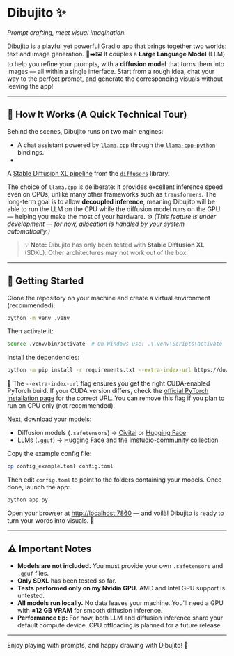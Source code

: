 # Dibujito ✨

*Prompt crafting, meet visual imagination.*

Dibujito is a playful yet powerful Gradio app that brings together two worlds: text and image generation. 💬➡️🖼️
It couples a **Large Language Model** (LLM) to help you refine your prompts, with a **diffusion model** that turns them
into images — all within a single interface. Start from a rough idea, chat your way to the perfect prompt, and generate
the corresponding visuals without leaving the app!

---

## 🧠 How It Works (A Quick Technical Tour)

Behind the scenes, Dibujito runs on two main engines:

* A chat assistant powered by [`llama.cpp`](https://github.com/ggml-org/llama.cpp) through the [
  `llama-cpp-python`](https://github.com/abetlen/llama-cpp-python) bindings.
*
A [Stable Diffusion XL pipeline](https://huggingface.co/docs/diffusers/v0.35.1/en/api/pipelines/stable_diffusion/stable_diffusion_xl#diffusers.StableDiffusionXLPipeline)
from the [`diffusers`](https://huggingface.co/docs/diffusers/index) library.

The choice of `llama.cpp` is deliberate: it provides excellent inference speed even on CPUs, unlike many other
frameworks such as `transformers`. The long-term goal is to allow **decoupled inference**, meaning Dibujito will be able
to run the LLM on the CPU while the diffusion model runs on the GPU — helping you make the most of your hardware. ⚙️
*(This feature is under development — for now, allocation is handled by your system automatically.)*

> 💡 **Note:** Dibujito has only been tested with **Stable Diffusion XL** (SDXL). Other architectures may not work out of
> the box.

---

## 🚀 Getting Started

Clone the repository on your machine and create a virtual environment (recommended):

```bash
python -m venv .venv
```

Then activate it:

```bash
source .venv/bin/activate  # On Windows use: .\.venv\Scripts\activate
```

Install the dependencies:

```bash
python -m pip install -r requirements.txt --extra-index-url https://download.pytorch.org/whl/cu126
```

🧩 The `--extra-index-url` flag ensures you get the right CUDA-enabled PyTorch build. If your CUDA version differs, check
the [official PyTorch installation page](https://pytorch.org/get-started/locally/) for the correct URL.
You can remove this flag if you plan to run on CPU only (not recommended).

Next, download your models:

* Diffusion models (`.safetensors`) → [Civitai](https://civitai.com/) or [Hugging Face](https://huggingface.co/)
* LLMs (`.gguf`) → [Hugging Face](https://huggingface.co/) and
  the [lmstudio-community collection](https://huggingface.co/lmstudio-community)

Copy the example config file:

```bash
cp config_example.toml config.toml
```

Then edit `config.toml` to point to the folders containing your models.
Once done, launch the app:

```bash
python app.py
```

Open your browser at [http://localhost:7860](http://localhost:7860) — and voilà! Dibujito is ready to turn your words
into visuals. 🌈

---

## ⚠️ Important Notes

* **Models are not included.** You must provide your own `.safetensors` and `.gguf` files.
* **Only SDXL** has been tested so far.
* **Tests performed only on my Nvidia GPU.** AMD and Intel GPU support is untested.
* **All models run locally.** No data leaves your machine. You’ll need a GPU with **≥12 GB VRAM** for smooth diffusion
  inference.
* **Performance tip:** For now, both LLM and diffusion inference share your default compute device. CPU offloading is
  planned for a future release.

---

Enjoy playing with prompts, and happy drawing with Dibujito! 🎨
